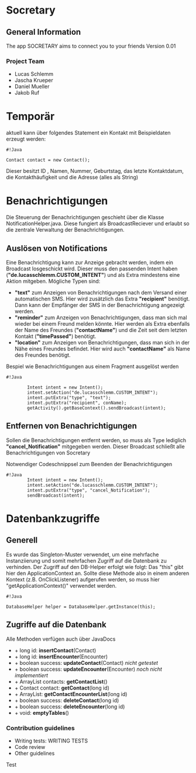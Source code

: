 # Socretary #

## General Information ##
The app SOCRETARY aims to connect you to your friends
Version 0.01

### Project Team ###

* Lucas Schlemm
* Jascha Krueper
* Daniel Mueller
* Jakob Ruf

# Temporär #

aktuell kann über folgendes Statement ein Kontakt mit Beispieldaten erzeugt werden:

```
#!Java

Contact contact = new Contact();
```
Dieser besitzt ID , Namen, Nummer, Geburtstag, das letzte Kontaktdatum, die Kontakthäufigkeit und die Adresse (alles als String)


# Benachrichtigungen #

Die Steuerung der Benachrichtigungen geschieht über die Klasse NotificationHelper.java.
Diese fungiert als BroadcastReciever und erlaubt so die zentrale Verwaltung der Benachrichtigungen.

## Auslösen von Notifications ##

Eine Benachrichtigung kann zur Anzeige gebracht werden, indem ein Broadcast losgeschickt wird.
Dieser muss den passenden Intent haben (**"de.lucasschlemm.CUSTOM_INTENT"**) und als Extra mindestens eine Aktion mitgeben.
Mögliche Typen sind:

* **"text"** zum Anzeigen von Benachrichtigungen nach dem Versand einer automatischen SMS. Hier wird zusätzlich das Extra **"recipient"** benötigt. Dann kann der Empfänger der SMS in der Benachrichtigung angezeigt werden.
* **"reminder"** zum Anzeigen von Benachrichtigungen, dass man sich mal wieder bei einem Freund melden könnte. Hier werden als Extra ebenfalls der Name des Freundes (**"contactName"**) und die Zeit seit dem letzten Kontakt (**"timePassed"**) benötigt.
* **"location"** zum Anzeigen von Benachrichtigungen, dass man sich in der Nähe eines Freundes befindet. Hier wird auch **"contactName"** als Name des Freundes benötigt.

Bespiel wie Benachrichtigungen aus einem Fragment ausgelöst werden
```
#!Java

        Intent intent = new Intent();
        intent.setAction("de.lucasschlemm.CUSTOM_INTENT");
        intent.putExtra("type", "text");
        intent.putExtra("recipient", conName);
        getActivity().getBaseContext().sendBroadcast(intent);
```
## Entfernen von Benachrichtigungen ##

Sollen die Benachrichtigungen entfernt werden, so muss als Type lediglich **"cancel_Notification"** mitgegeben werden. Dieser Broadcast schließt alle Benachrichtigungen von Socretary

Notwendiger Codeschnippsel zum Beenden der Benachrichtigungen
```
#!Java
        Intent intent = new Intent();
        intent.setAction("de.lucasschlemm.CUSTOM_INTENT");
        intent.putExtra("type", "cancel_Notification");
        sendBroadcast(intent);
```

# Datenbankzugriffe #

## Generell ##

Es wurde das Singleton-Muster verwendet, um eine mehrfache Instanziierung und somit mehrfachen Zugriff auf die Datenbank zu verhinden. Der Zugriff auf den DB-Helper erfolgt wie folgt:
Das "this" gibt hier den ApplicationContext an. Sollte diese Methode also in einem anderen Kontext (z.B. OnClickListener) aufgerufen werden, so muss hier "getApplicationContext()" verwendet werden.

```
#!Java

DatabaseHelper helper = DatabaseHelper.getInstance(this);
```

## Zugriffe auf die Datenbank ##

Alle Methoden verfügen auch über JavaDocs

* \+ long id: **insertContact**(Contact)
* \+ long id: **insertEncounter**(Encounter)
* \+ boolean success: **updateContact**(Contact) *nicht getestet*
* \+ boolean success: **updateEncounter**(Encounter) *noch nicht implementiert*
* \+ ArrayList<Contact> contacts: **getContactList**()
* \+ Contact contact: **getContact**(long id)
* \+ ArrayList<Encounter>: **getContactEncounterList**(long id)
* \+ boolean success: **deleteContact**(long id)
* \+ boolean success: **deleteEncounter**(long id)
* \+ void: **emptyTables**()




### Contribution guidelines ###

* Writing tests: WRITING TESTS
* Code review
* Other guidelines


Test